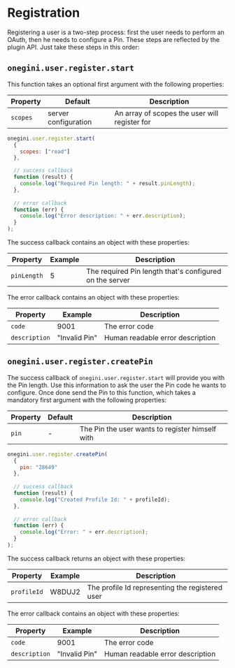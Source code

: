 # Registration

Registering a user is a two-step process: first the user needs to perform an OAuth, then he needs to configure a Pin. These steps are reflected by the plugin API. Just take these steps in this order:

## `onegini.user.register.start`

This function takes an optional first argument with the following properties:

| Property | Default | Description |
| --- | --- | --- |
| `scopes` | server configuration | An array of scopes the user will register for

```js
onegini.user.register.start(
  {
    scopes: ["read"]
  },

  // success callback
  function (result) {
    console.log("Required Pin length: " + result.pinLength);
  },
  
  // error callback
  function (err) {
    console.log("Error description: " + err.description);
  }
);
```

The success callback contains an object with these properties:

| Property | Example | Description |
| --- | --- | --- |
| `pinLength` | 5 | The required Pin length that's configured on the server

The error callback contains an object with these properties:

| Property | Example | Description |
| --- | --- | --- |
| `code` | 9001 | The error code
| `description` | "Invalid Pin" | Human readable error description

## `onegini.user.register.createPin`

The success callback of `onegini.user.register.start` will provide you with the Pin length. Use this information to ask the user the Pin code he wants to configure. Once done send the Pin to this function, which takes a mandatory first argument with the following properties:

| Property | Default | Description |
| --- | --- | --- |
| `pin` | - | The Pin the user wants to register himself with

```js
onegini.user.register.createPin(
  {
    pin: "28649"
  },
  
  // success callback
  function (result) {
    console.log("Created Profile Id: " + profileId);
  },
  
  // error callback
  function (err) {
    console.log("Error: " + err.description);
  }
);
```

The success callback returns an object with these properties:

| Property | Example | Description |
| --- | --- | --- |
| `profileId` | W8DUJ2 | The profile Id representing the registered user

The error callback contains an object with these properties:

| Property | Example | Description |
| --- | --- | --- |
| `code` | 9001 | The error code
| `description` | "Invalid Pin" | Human readable error description

